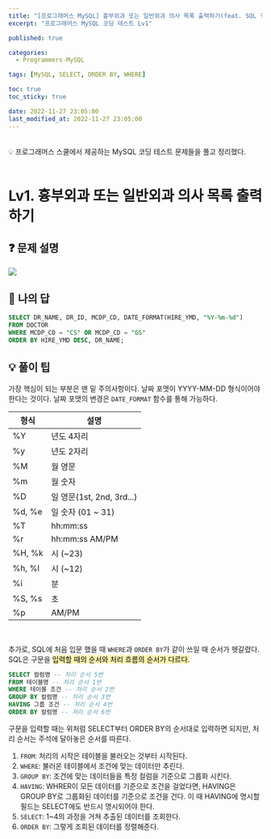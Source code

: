 ```yaml
---
title: "[프로그래머스 MySQL] 흉부외과 또는 일반외과 의사 목록 출력하기(feat. SQL 구문 순서 팁)"
excerpt: "프로그래머스 MySQL 코딩 테스트 Lv1"

published: true

categories:
  - Programmers-MySQL

tags: [MySQL, SELECT, ORDER BY, WHERE] 

toc: true
toc_sticky: true

date: 2022-11-27 23:05:00
last_modified_at: 2022-11-27 23:05:00
---
```

<br>

<div class="notice--primary" markdown="1">
💡 프로그래머스 스쿨에서 제공하는 MySQL 코딩 테스트 문제들을 풀고 정리했다.
</div>


<br>

# Lv1. 흉부외과 또는 일반외과 의사 목록 출력하기

## ❓ 문제 설명

<img src= "https://user-images.githubusercontent.com/115082062/204139300-c7f8097a-ec8e-414b-9633-ab4a10f52aee.png">

## 📝 나의 답

```sql
SELECT DR_NAME, DR_ID, MCDP_CD, DATE_FORMAT(HIRE_YMD, "%Y-%m-%d")
FROM DOCTOR
WHERE MCDP_CD = "CS" OR MCDP_CD = "GS"
ORDER BY HIRE_YMD DESC, DR_NAME;
```

## 💡 풀이 팁

가장 핵심이 되는 부분은 맨 밑 주의사항이다. 날짜 포맷이 YYYY-MM-DD 형식이어야 한다는 것이다. 날짜 포맷의 변경은 `DATE_FORMAT` 함수를 통해 가능하다. 

| 형식 | 설명 |
| --- | --- |
| %Y | 년도 4자리 |
| %y | 년도 2자리 |
| %M | 월 영문 |
| %m | 월 숫자 |
| %D | 일 영문(1st, 2nd, 3rd...) |
| %d, %e | 일 숫자 (01 ~ 31) |
| %T | hh:mm:ss |
| %r | hh:mm:ss AM/PM |
| %H, %k | 시 (~23) |
| %h, %l | 시 (~12) |
| %i | 분 |
| %S, %s | 초 |
| %p | AM/PM |

<br>

추가로, SQL에 처음 입문 했을 때 `WHERE`과 `ORDER BY`가 같이 쓰일 때 순서가 헷갈렸다. SQL은 구문을 <mark style='background-color: #fff5b1'> 입력할 때의 순서와 처리 흐름의 순서가 다르다. </mark>

```sql
SELECT 컬럼명 -- 처리 순서 5번
FROM 테이블명 -- 처리 순서 1번
WHERE 테이블 조건 -- 처리 순서 2번
GROUP BY 컬럼명 -- 처리 순서 3번
HAVING 그룹 조건 -- 처리 순서 4번
ORDER BY 컬럼명 -- 처리 순서 6번
```

구문을 입력할 때는 위처럼 SELECT부터 ORDER BY의 순서대로 입력하면 되지만, 처리 순서는 주석에 달아놓은 순서를 따른다.
<br>

1) `FROM`: 처리의 시작은 테이블을 불러오는 것부터 시작된다.<br>
2) `WHERE`: 불러온 테이블에서 조건에 맞는 데이터만 추린다.<br>
3) `GROUP BY`: 조건에 맞는 데이터들을 특정 컬럼을 기준으로 그룹화 시킨다.<br>
4) `HAVING`: WHRER이 모든 데이터를 기준으로 조건을 걸었다면, HAVING은 GROUP BY로 그룹화된 데이터를 기준으로 조건을 건다. 이 때 HAVING에 명시할 필드는 SELECT에도 반드시 명시되어야 한다.<br>
5) `SELECT`: 1~4의 과정을 거쳐 추출된 데이터를 조회한다.<br>
6) `ORDER BY`: 그렇게 조회된 데이터를 정렬해준다.


<br>